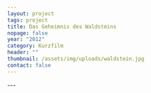 ```yaml
---
layout: project
tags: project
title: Das Geheimnis des Waldsteins
nopage: false
year: "2012"
category: Kurzfilm
header: ""
thumbnail: /assets/img/uploads/waldstein.jpg
contact: false
---
```

\---